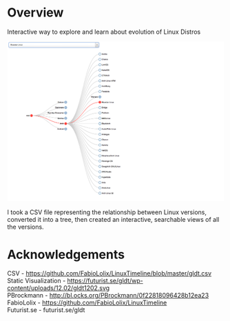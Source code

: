 # Overview

Interactive way to explore and learn about evolution of Linux Distros

![](screenshot.png)

I took a CSV file representing the relationship between Linux versions, converted it into a tree, then created an interactive, searchable views of all the versions.

# Acknowledgements

CSV - https://github.com/FabioLolix/LinuxTimeline/blob/master/gldt.csv  
Static Visualization - https://futurist.se/gldt/wp-content/uploads/12.02/gldt1202.svg  
PBrockmann - http://bl.ocks.org/PBrockmann/0f22818096428b12ea23    
FabioLolix - https://github.com/FabioLolix/LinuxTimeline    
Futurist.se - futurist.se/gldt  
